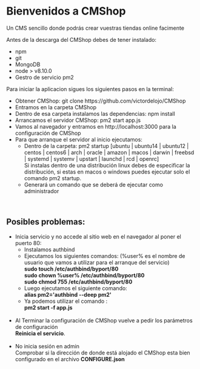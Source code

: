 <h1>Bienvenidos a CMShop</h1>

<p>Un CMS sencillo donde podrás crear vuestras tiendas online facimente</p>
<p>
Antes de la descarga del CMShop debes de tener instalado:
<ul>
<li>npm</li>
<li>git</li>
<li>MongoDB</li>
<li>node > v8.10.0</li>
<li>Gestro de servicio pm2</li>
</ul>
</p>
<p>Para iniciar la aplicacion sigues los siguientes pasos en la terminal:</p>
<ul>
<li>Obtener CMShop: git clone https://github.com/victordelojo/CMShop</li>
<li>Entramos en la carpeta CMShop</li>
<li>Dentro de esa carpeta instalamos las dependencias: npm install</li>
<li>Arrancamos el servidor CMShop: pm2 start app.js</li>
<li>Vamos al navegador y entramos en http://localhost:3000 para la configuración de CMShop</li>
<li>Para que arranque el servidor al inicio ejecutamos:
<ul>
<li>Dentro de la carpeta: pm2 startup [ubuntu | ubuntu14 | ubuntu12 | centos | centos6 | arch | oracle | amazon | macos | darwin | freebsd | systemd | systemv | upstart | launchd | rcd | openrc]</li>
Si instalas dentro de una distribución linux debes de especificar la distribución, si estas en macos o windows puedes ejecutar solo el comando pm2 startup.
<li>Generará un comando que se deberá de ejecutar como administrador</li>
</ul>
</ul>
<br>
<h2>
Posibles problemas:
</h2>
<ul>
<li>Inicia servicio y no accede al sitio web en el navegador al poner el puerto 80: 
<ul>
<li>
Instalamos authbind
</li>
<li>Ejecutamos los siguientes comandos: (%user% es el nombre de usuario que vamos a utilizar para el arranque del servicio)<br><b>
sudo touch /etc/authbind/byport/80</b><br><b>
sudo chown %user% /etc/authbind/byport/80</b><br><b>
sudo chmod 755 /etc/authbind/byport/80</b>
</li>
<li>
Luego ejecutamos el siguiente comando: <br><b>alias pm2='authbind --deep pm2'</b>
</li>
<li>
Ya podemos utilizar el comando : <br><b>pm2 start -f app.js</b>
</li>
</ul>
</li><br>
<li>
Al Terminar la configuración de CMShop vuelve a pedir los parámetros de configuración <br> <b>Reinicia el servicio</b>.
</li><br>
<li>
No inicia sesión en admin <br> Comprobar si la dirección de donde está alojado el CMShop esta bien configurado en el archivo <b>CONFIGURE.json</b>
</li>
</ul>
